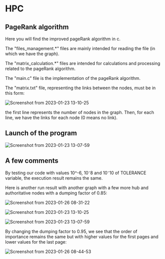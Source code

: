 # HPC

## PageRank algorithm

Here you will find the improved pageRank algorithm in c.

The "files_management.*" files are mainly intended for reading the file (in which we have the graph).

The "matrix_calculation.*" files are intended for calculations and processing related to the pageRank algorithm.

The "main.c" file is the implementation of the pageRank algorithm.

The "matrix.txt" file, representing the links between the nodes, must be in this form:

![Screenshot from 2023-01-23 13-10-25](https://user-images.githubusercontent.com/73532355/214036465-692daed0-654e-4e54-a366-61b45cead061.png)

the first line represents the number of nodes in the graph. Then, for each line, we have the links for each node (0 means no link).

## Launch of the program

![Screenshot from 2023-01-23 13-07-59](https://user-images.githubusercontent.com/73532355/214036097-f0dbf70a-9c07-44dc-9315-8083d09f2e7e.png)

## A few comments

By testing our code  with values 10^-6, 10⁻8 and 10⁻10 of TOLERANCE variable, the execution result remains the same.

Here is another run result with another graph with a few more hub and authoritative nodes with a dumping factor of 0.85:

![Screenshot from 2023-01-26 08-31-22](https://user-images.githubusercontent.com/73532355/214781487-d6fb14d2-ae1c-44a9-b18e-649259c16001.png)

![Screenshot from 2023-01-23 13-10-25](https://user-images.githubusercontent.com/73532355/214781515-aecd9a22-3034-4b95-96bb-02af58cd12d0.png)

![Screenshot from 2023-01-23 13-07-59](https://user-images.githubusercontent.com/73532355/214781313-cc95d4c6-a075-45e9-8b6f-0e41f66144c7.png)

By changing the dumping factor to 0.95, we see that the order of importance remains the same but with higher values for the first pages and lower values for the last page:

![Screenshot from 2023-01-26 08-44-53](https://user-images.githubusercontent.com/73532355/214782759-050ef658-5369-4ce6-a00b-86ae927d92ae.png)





